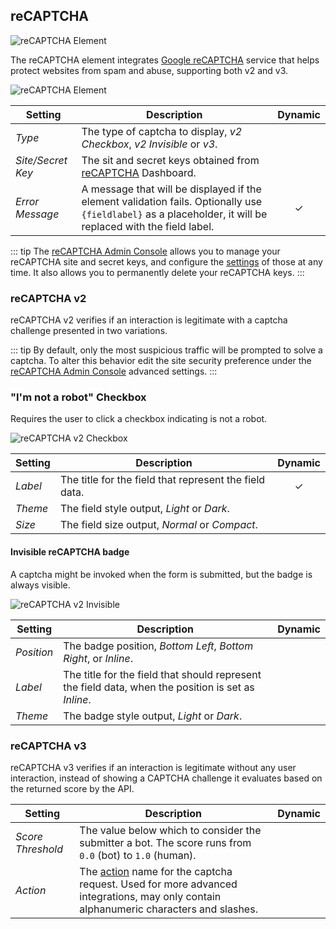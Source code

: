 ## reCAPTCHA

![reCAPTCHA Element](./assets/element-recaptcha.svg)

The reCAPTCHA element integrates [Google reCAPTCHA](https://developers.google.com/recaptcha) service that helps protect websites from spam and abuse, supporting both v2 and v3.

![reCAPTCHA Element](./assets/elements/recaptcha.webp)

| Setting | Description | Dynamic |
| --- | --- | :---: |
| *Type* | The type of captcha to display, _v2 Checkbox_, _v2 Invisible_ or _v3_. | |
| *Site/Secret Key* | The sit and secret keys obtained from [reCAPTCHA](https://developers.google.com/recaptcha) Dashboard. |
| *Error Message* | A message that will be displayed if the element validation fails. Optionally use `{fieldlabel}` as a placeholder, it will be replaced with the field label. | &#x2713; |

::: tip
The [reCAPTCHA Admin Console](https://www.google.com/recaptcha/admin) allows you to manage your reCAPTCHA site and secret keys, and configure the [settings](https://developers.google.com/recaptcha/docs/settings) of those at any time. It also allows you to permanently delete your reCAPTCHA keys.
:::

### reCAPTCHA v2

reCAPTCHA v2 verifies if an interaction is legitimate with a captcha challenge presented in two variations.

::: tip
By default, only the most suspicious traffic will be prompted to solve a captcha. To alter this behavior edit the site security preference under the [reCAPTCHA Admin Console](#admin-console) advanced settings.
:::

### "I'm not a robot" Checkbox

Requires the user to click a checkbox indicating is not a robot.

![reCAPTCHA v2 Checkbox](./assets/elements/recaptcha-checkbox.gif)

| Setting | Description | Dynamic |
| --- | --- | :---: |
| *Label* | The title for the field that represent the field data. | &#x2713; |
| *Theme* | The field style output, _Light_ or _Dark_. ||
| *Size* | The field size output, _Normal_ or _Compact_. ||

#### Invisible reCAPTCHA badge

A captcha might be invoked when the form is submitted, but the badge is always visible.

![reCAPTCHA v2 Invisible](./assets/elements/recaptcha-invisible.png)

| Setting | Description | Dynamic |
| --- | --- | :---: |
| *Position* | The badge position, _Bottom Left_, _Bottom Right_, or _Inline_. ||
| *Label* | The title for the field that should represent the field data, when the position is set as _Inline_. ||
| *Theme* | The badge style output, _Light_ or _Dark_. ||

### reCAPTCHA v3

reCAPTCHA v3 verifies if an interaction is legitimate without any user interaction, instead of showing a CAPTCHA challenge it evaluates based on the returned score by the API.

| Setting | Description | Dynamic |
| --- | --- | :---: |
| *Score Threshold* | The value below which to consider the submitter a bot. The score runs from `0.0` (bot) to `1.0` (human). ||
| *Action* | The [action](https://developers.google.com/recaptcha/docs/v3#actions) name for the captcha request. Used for more advanced integrations, may only contain alphanumeric characters and slashes. ||
